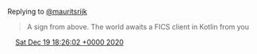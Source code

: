 Replying to [@mauritsrijk](https://twitter.com/mauritsrijk/status/1339981549882753025)

> A sign from above\. The world awaits a FICS client in Kotlin from you

<img src="../../media/tweet.ico" width="12" /> [Sat Dec 19 18:26:02 +0000 2020](https://twitter.com/DromerDenker/status/1340362772866056192)